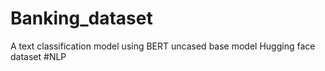 # Banking_dataset

A text classification model using BERT uncased base model 
Hugging face dataset
#NLP
